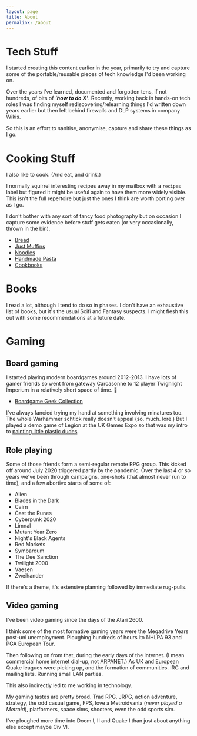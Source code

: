 ```yaml
---
layout: page
title: About
permalink: /about
---
```


# Tech Stuff
I started creating this content earlier in the year, primarily to try and capture some of the portable/reusable pieces of tech knowledge I'd been working on.

Over the years I've learned, documented and forgotten tens, if not hundreds, of bits of ***'how to do X'***. Recently, working back in hands-on tech roles I was finding myself rediscovering/relearning things I'd written down years earlier but then left behind firewalls and DLP systems in company Wikis.

So this is an effort to sanitise, anonymise, capture and share these things as I go.

# Cooking Stuff
I also like to cook. (And eat, and drink.)

I normally squirrel interesting recipes away in my mailbox with a `recipes` label but figured it might be useful again to have them more widely visible. This isn't the full repertoire but just the ones I think are worth porting over as I go.

I don't bother with any sort of fancy food photography but on occasion I capture some evidence before stuff gets eaten (or very occasionally, thrown in the bin).

- [Bread](https://photos.google.com/share/AF1QipOS2ATbV8jsIfhwrr7H94iT3Tic_DeWJECOpYhVxVLzfAQ_l8WFZs9k6Onvx3Hhow?key=aWRZbkR2VUU2NF9oSDNWd09nbmZ3Q29GakhDcUJB)
- [Just Muffins](https://photos.google.com/share/AF1QipOvyFD1d_tsG9lVAw7EuvxDwDZfE9QvVjNLLC1dt1MkDuExvSLuCIt-Q2VWbIcrtQ?key=Sm0wbXNQbjlvbk5WdlNuNUlwRWFkTlVuRmgyQWVR)
- [Noodles](https://photos.google.com/share/AF1QipOtTh2nD2Bf9fxQdg7Twd9GIYjmGOZ0mR0mA9we1NrcLPCSoHUKXX1QgOjxPD64Ig?key=UVg2Qm5LUWstLXlWeGwyUVpRVmZkdVBYRFdnd0xR)
- [Handmade Pasta](https://photos.google.com/share/AF1QipMU9e5AwKvF5uTocKOmsTY5eb21_NgkZx6j71BbMjZJ_LE2XYa2qGa-lN-1lf340g?key=UVctaEZUcUlwUVpmVlZ5TEZYMkhPNTI2cDMzLVRB)
- [Cookbooks](https://photos.google.com/share/AF1QipOS_Ir9eSxF_gErEuQzZg7x53L3iJdgDbFOaEomwvu3MOtLb7SyLwR4WgfwTAF2cg?key=bmduN1ZwNVNfWDN6c0pqUVp5RG1xT29zYXpuT0tn)

# Books
I read a lot, although I tend to do so in phases. I don't have an exhaustive list of books, but it's the usual Scifi and Fantasy suspects. I might flesh this out with some recommendations at a future date.

# Gaming
## Board gaming
I started playing modern boardgames around 2012-2013. I have lots of gamer friends so went from gateway Carcasonne to 12 player Twighlight Imperium in a relatively short space of time. 😬

- [Boardgame Geek Collection](https://boardgamegeek.com/collection/user/wmcd)

I've always fancied trying my hand at something involving minatures too. The whole Warhammer schtick really doesn't appeal (so. much. lore.) But I played a demo game of Legion at the UK Games Expo so that was my intro to [painting little plastic dudes](https://photos.google.com/share/AF1QipP7-jVI9B6RJ7R4UnHKaMeqKZZN7l8L2HjOj4KmbCHMIFNLgYhD1Mrex-PFhMiKTQ?key=OGVIMXpURE9zV0xIdlF5R3BRcUNxNnhJZFVUeUp3).

## Role playing
Some of those friends form a semi-regular remote RPG group. This kicked off around July 2020 triggered partly by the pandemic. Over the last 4 or so years we've been through campaigns, one-shots (that almost never run to time), and a few abortive starts of some of:

- Alien
- Blades in the Dark
- Cairn
- Cast the Runes
- Cyberpunk 2020
- Limnal
- Mutant Year Zero
- Night's Black Agents
- Red Markets
- Symbaroum
- The Dee Sanction
- Twilight 2000
- Vaesen
- Zweihander

If there's a theme, it's extensive planning followed by immediate rug-pulls.

## Video gaming
I've been video gaming since the days of the Atari 2600. 

I think some of the most formative gaming years were the Megadrive Years post-uni unemployment. Ploughing hundreds of hours ito NHLPA 93 and PGA European Tour.

Then following on from that, during the early days of the  internet. (I mean commercial home internet dial-up, not ARPANET.) As UK and European Quake leagues were picking up, and the formation of communities. IRC and mailing lists. Running small LAN parties. 

This also indirectly led to me working in technology.

My gaming tastes are pretty broad. Trad RPG, JRPG, action adventure, strategy, the odd casual game, FPS, love a Metroidvania (*never played a Metroid*), platformers, space sims, shooters, even the odd sports sim.

I've ploughed more time into Doom I, II and Quake I than just about anything else except maybe Civ VI.